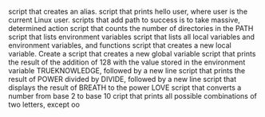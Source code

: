 script that creates an alias.
 script that prints hello user, where user is the current Linux user.
scripts that add  path to success is to take massive, determined action
script that counts the number of directories in the PATH
script that lists environment variables
script that lists all local variables and environment variables, and functions
script that creates a new local variable.
Create a script that creates a new global variable
 script that prints the result of the addition of 128 with the value stored in the environment variable TRUEKNOWLEDGE, followed by a new line
 script that prints the result of POWER divided by DIVIDE, followed by a new line
script that displays the result of BREATH to the power LOVE
script that converts a number from base 2 to base 10
cript that prints all possible combinations of two letters, except oo
